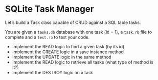 # SQLite Task Manager

Let’s build a Task class capable of CRUD against a SQL table tasks.

You are given a `tasks.db` database with one task (id = 1), a `task.rb` file to complete and a `test.rb` to test your code.

* Implement the READ logic to find a given task (by its id)
* Implement the CREATE logic in a save instance method
* Implement the UPDATE logic in the same method
* Implement the READ logic to retrieve all tasks (what type of method is it?)
* Implement the DESTROY logic on a task

